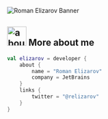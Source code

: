 ![Roman Elizarov Banner](https://raw.github.com/elizarov/elizarov/master/github.png)

## <img width="45" alt="about" src="https://raw.github.com/elizarov/elizarov/master/about.png"> More about me

```kotlin
val elizarov = developer {
    about {
        name = "Roman Elizarov"
        company = JetBrains
    }
    links {
        twitter = "@relizarov"
    }
}
```

